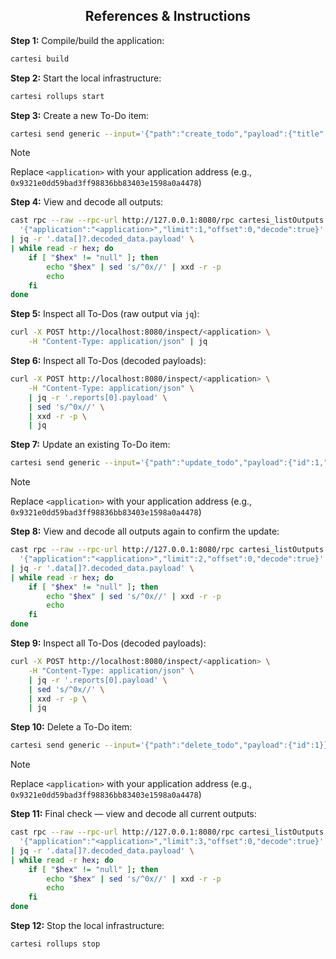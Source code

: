 ## <div align="center">References & Instructions</div>

**Step 1:** Compile/build the application:
```bash
cartesi build
```

**Step 2:** Start the local infrastructure:
```bash
cartesi rollups start
```

**Step 3:** Create a new To-Do item:
```bash
cartesi send generic --input='{"path":"create_todo","payload":{"title":"Create an application","description":"Use the Cartesi CLI"}}' --input-encoding=string
```

> [!NOTE]
> Replace `<application>` with your application address (e.g., `0x9321e0dd59bad3ff98836bb83403e1598a0a4478`)

**Step 4:** View and decode all outputs:
```bash
cast rpc --raw --rpc-url http://127.0.0.1:8080/rpc cartesi_listOutputs \
  '{"application":"<application>","limit":1,"offset":0,"decode":true}' \
| jq -r '.data[]?.decoded_data.payload' \
| while read -r hex; do
    if [ "$hex" != "null" ]; then
        echo "$hex" | sed 's/^0x//' | xxd -r -p
        echo
    fi
done
```

**Step 5:** Inspect all To-Dos (raw output via `jq`):
```bash
curl -X POST http://localhost:8080/inspect/<application> \
    -H "Content-Type: application/json" | jq
```

**Step 6:** Inspect all To-Dos (decoded payloads):
```bash
curl -X POST http://localhost:8080/inspect/<application> \
    -H "Content-Type: application/json" \
    | jq -r '.reports[0].payload' \
    | sed 's/^0x//' \
    | xxd -r -p \
    | jq
```

**Step 7:** Update an existing To-Do item:
```bash
cartesi send generic --input='{"path":"update_todo","payload":{"id":1,"title":"Update the application","description":"Use the Cartesi CLI to create rollups","completed":true}}' --input-encoding=string
```

> [!NOTE]
> Replace `<application>` with your application address (e.g., `0x9321e0dd59bad3ff98836bb83403e1598a0a4478`)

**Step 8:** View and decode all outputs again to confirm the update:
```bash
cast rpc --raw --rpc-url http://127.0.0.1:8080/rpc cartesi_listOutputs \
  '{"application":"<application>","limit":2,"offset":0,"decode":true}' \
| jq -r '.data[]?.decoded_data.payload' \
| while read -r hex; do
    if [ "$hex" != "null" ]; then
        echo "$hex" | sed 's/^0x//' | xxd -r -p
        echo
    fi
done
```

**Step 9:** Inspect all To-Dos (decoded payloads):
```bash
curl -X POST http://localhost:8080/inspect/<application> \
    -H "Content-Type: application/json" \
    | jq -r '.reports[0].payload' \
    | sed 's/^0x//' \
    | xxd -r -p \
    | jq
```

**Step 10:** Delete a To-Do item:
```bash
cartesi send generic --input='{"path":"delete_todo","payload":{"id":1}}' --input-encoding=string
```

> [!NOTE]
> Replace `<application>` with your application address (e.g., `0x9321e0dd59bad3ff98836bb83403e1598a0a4478`)

**Step 11:** Final check — view and decode all current outputs:
```bash
cast rpc --raw --rpc-url http://127.0.0.1:8080/rpc cartesi_listOutputs \
  '{"application":"<application>","limit":3,"offset":0,"decode":true}' \
| jq -r '.data[]?.decoded_data.payload' \
| while read -r hex; do
    if [ "$hex" != "null" ]; then
        echo "$hex" | sed 's/^0x//' | xxd -r -p
        echo
    fi
done
```

**Step 12:** Stop the local infrastructure:
```bash
cartesi rollups stop
```
